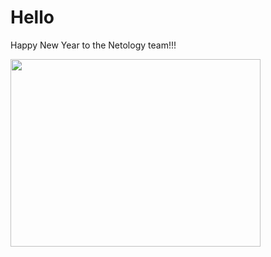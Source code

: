 # Hello

Happy New Year to the Netology team!!!




<img src="https://avatars.mds.yandex.net/i?id=a91178f9510db83e7c977c2d66c907c06d9ca752-5886736-images-thumbs&n=13" height = "300pxl" width= "400pxl"  >   

